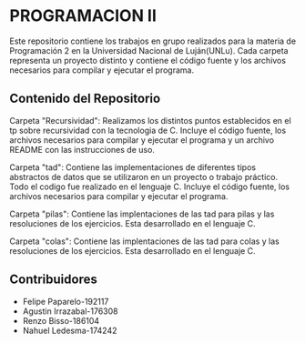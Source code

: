 # PROGRAMACION II

Este repositorio contiene los trabajos en grupo realizados para la materia de Programación 2 en la Universidad Nacional de Luján(UNLu).
Cada carpeta representa un proyecto distinto y contiene el código fuente y los archivos necesarios para compilar y ejecutar el programa.

## Contenido del Repositorio

Carpeta "Recursividad": Realizamos los distintos puntos establecidos en el tp sobre recursividad con la tecnologia de C. Incluye el código fuente, los archivos necesarios para compilar y ejecutar el programa y un archivo README con las instrucciones de uso.

Carpeta "tad": Contiene las implementaciones de diferentes tipos abstractos de datos que se utilizaron en un proyecto o trabajo práctico. Todo el codigo fue realizado en el lenguaje C. Incluye el código fuente, los archivos necesarios para compilar y ejecutar el programa.

Carpeta "pilas": Contiene las implentaciones de las tad para pilas y las resoluciones de los ejercicios. Esta desarrollado en el lenguaje C.

Carpeta "colas": Contiene las implentaciones de las tad para colas y las resoluciones de los ejercicios. Esta desarrollado en el lenguaje C.


## Contribuidores

- Felipe Paparelo-192117
- Agustin Irrazabal-176308
- Renzo Bisso-186104
- Nahuel Ledesma-174242
